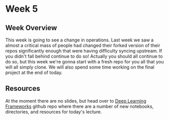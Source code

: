 # Week 5

## Week Overview

This week is going to see a change in operations. Last week we saw a almost a critical mass of people had changed their forked version of their repos significantly enough that were having difficulty syncing upstream. If you didn't fall behind continue to do so! Actually you should all continue to do so, but this week we're gonna start with a fresh repo for you all that you will all simply clone. We will also spend some time working on the final project at the end of today. 

## Resources

At the moment there are no slides, but head over to [Deep Learning Frameworks](https://github.com/natelangholz/dl-frameworks) github repo where there are a number of new notebooks, directories, and resources for today's lecture. 

